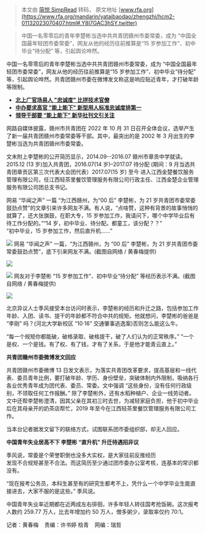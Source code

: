 > 本文由 [简悦 SimpRead](http://ksria.com/simpread/) 转码， 原文地址 [www.rfa.org](https://www.rfa.org/mandarin/yataibaodao/zhengzhi/hcm2-01132023070407.html#.Y8I7GAC3hSY.twitter)

> 中国一名零零后的青年李楚彬当选中共共青团赣州市委常委，成为 “中国全国最年轻团市委常委”，网友从他的经历往前推算是“15 岁参加工作”、初中毕业“待分配” 等，引起舆论哗然。

中国一名零零后的青年李楚彬当选中共共青团赣州市委常委，成为 “中国全国最年轻团市委常委”，网友从他的经历往前推算是“15 岁参加工作”、初中毕业“待分配” 等，引起舆论哗然。共青团赣州市委在微博发文称这是响应贴近青年，才打破年龄等限制。

*   [**北上广官场易人 "忠诚度" 比拼技术官僚**](https://www.rfa.org/mandarin/yataibaodao/zhengzhi/cm-10282022103458.html)
*   [**中办要求高官 "能上能下" 新型用人标准忠诚度排第一**](https://www.rfa.org/mandarin/yataibaodao/zhengzhi/gt1-09202022020832.html)
*   **[领导干部要 “能上能下” 新华社刊文引关注](https://www.rfa.org/mandarin/Xinwen/1-09192022095015.html)**

网路自媒体披露，赣州市共青团在 2022 年 10 月 31 日召开全体会议，选举产生了新一届共青团赣州市委常委等干部。其中，最突出的是 2002 年 3 月出生的李楚彬当选为共青团赣州市委常委。

文末附上李楚彬的公开简历显示，2014.09--2016.07 赣州市章贡中学就读。2015.12 (13 岁)加入共青团，2016.07(14 岁)–2017.07 待分配 (期间：9 月当选共青团章贡区第三次代表大会团代表）2017.07(15 岁) 至今 进入江西金楚餐饮服务管理有限公司，任江西轻茶里餐饮管理服务有限公司行政主任、江西金楚企业管理服务有限公司团总支书记。

网易 “华闻之声” 一篇 “为江西赣州，为“00 后” 李楚彬，为 21 岁共青团市委常委鼓劲点赞”的文章引来许多网友不满。有人说，“点啥赞，这种有背景的故事悄悄的就算了，还大张旗鼓，在职大专，15 岁参加工作，我请问下，哪个中学毕业后有待工作分配的。”“14 岁，初中毕业、待分配。都童工，该分配？？”  
“初中毕业，15 岁参加工作，然后直升机……”

![](https://www.rfa.org/mandarin/yataibaodao/zhengzhi/hcm2-01132023070407.html/9ede8d0a.jpg/@@images/1938499c-6677-4d43-9fdb-165581dc4874.jpeg) 网易 “华闻之声” 一篇，“为江西赣州，为 “00 后” 李楚彬，为 21 岁共青团市委常委鼓劲点赞”，底下引来网友不满。(截图自网络 / 黄春梅提供) 

 [![](https://www.rfa.org/++plone++rfa-resources/img/icon-zoom.png)](https://www.rfa.org/mandarin/yataibaodao/zhengzhi/hcm2-01132023070407.html/9ede8d0a.jpg "网易“华闻之声”一篇，“为江西赣州，为“00后”李楚彬，为21岁共青团市委常委鼓劲点赞”，底下引来网友不满。(截图自网络 / 黄春梅提供)") 

![](https://www.rfa.org/mandarin/yataibaodao/zhengzhi/hcm2-01132023070407.html/7db26c116279-59275f3565d79f13.jpg/@@images/031c325f-62f7-4ca1-9f44-2bb126b1f63c.jpeg) 网友对于李楚彬 “15 岁参加工作”、初中毕业“待分配” 等经历表示不满。(截图自网络 / 黄春梅提供) 

 [![](https://www.rfa.org/++plone++rfa-resources/img/icon-zoom.png)](https://www.rfa.org/mandarin/yataibaodao/zhengzhi/hcm2-01132023070407.html/7db26c116279-59275f3565d79f13.jpg "网友对于李楚彬“15岁参加工作”、初中毕业“待分配”等经历表示不满。(截图自网络 / 黄春梅提供)") 

北京异议人士季风接受本台访问时表示，李楚彬的经历和升迁之路，包括参加工作年龄、入团、读书、提干的年龄都不符合中共的规矩。他就想问，李楚彬的爸爸是 “李刚” 吗？(河北大学新校区 “10·16” 交通肇事逃逸案)否则怎么能这么牛。

“每一个规矩你都能破，破格录取、破格提干，破了人们认为的正常秩序。” “一个是权、一个是钱。有了权、有了钱，才有了关系，于是他才能青云直上。”

**共青团赣州市委微博发文回应**

共青团赣州市委微博 13 日发文表示，为落实共青团改革要求，提高基层和一线代表、委员青年比例，要打破年龄、学历、身份壁垒，突破体制内外限制，吸纳各行各业优秀青年成为团代表、委员、常委。文中强调 “这些身份，没有任何行政级别，不领取任何工作报酬。” 除了李楚彬外，还有水稻种植户、企业一线劳动者。文中还帮李楚彬澄清，因其父亲在其初三时去世，为减轻家庭负担，他于初中毕业后在其母亲开的奶茶店帮忙，2019 年至今在江西轻茶里餐饮管理服务有限公司工作。

当本台记者据发文留下的联络方式，试图联系团市委组织部，却无人回应。

**中国青年失业居高不下 李楚彬 “直升机” 升迁待遇招非议**

季风说，常委是个荣誉职倒也没多大实权，是大家往前反推经历  
发现不合规矩甚至不合法。而这简历至少通过团市委办公室考核，连基本的常识都没有。

“现在报考公务员，本科生甚至有的研究生都考不上，凭什么一个中学毕业生能直接进去，大家不服的是这些。” 季风说。

中国青年失业率近期都在近两成左右徘徊，许多年轻人转往国考抢饭碗。这次报考人数约 259.77 万人，比去年增加约 50 万人，僧多粥少，录取率仅约 70:1。

记者：黄春梅    责编：许书婷 梒青    网编：瑞哲
